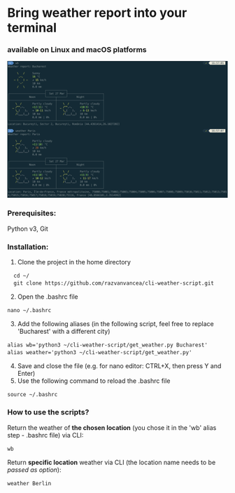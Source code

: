 # Bring weather report into your terminal
### available on Linux and macOS platforms
<img src="blob/logo.jpg">

### **Prerequisites:** 
Python v3, Git

### **Installation:**
1. Clone the project in the home directory
```html
  cd ~/
  git clone https://github.com/razvanvancea/cli-weather-script.git
```
2. Open the .bashrc file
```html
nano ~/.bashrc
```
3. Add the following aliases (in the following script, feel free to replace 'Bucharest' with a different city)
```html
alias wb='python3 ~/cli-weather-script/get_weather.py Bucharest'
alias weather='python3 ~/cli-weather-script/get_weather.py' 
```
4. Save and close the file (e.g. for nano editor: CTRL+X, then press Y and Enter)
5. Use the following command to reload the .bashrc file
```html
source ~/.bashrc
```

### **How to use the scripts?**

Return the weather of **the chosen location** (you chose it in the 'wb' alias step - .bashrc file) via CLI:
```html
wb
```

Return **specific location** weather via CLI (the location name needs to be _passed as option_):
```html
weather Berlin
```
